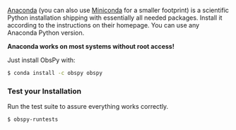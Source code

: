 [Anaconda](https://store.continuum.io/cshop/anaconda/) (you can also use [Miniconda](http://conda.pydata.org/miniconda.html) for a smaller footprint) is a scientific Python installation shipping with essentially all needed packages. Install it according to the instructions on their homepage. You can use any Anaconda Python version.

**Anaconda works on most systems without root access!**

Just install ObsPy with:

```bash
$ conda install -c obspy obspy
```


### Test your Installation

Run the test suite to assure everything works correctly.

```bash
$ obspy-runtests
```